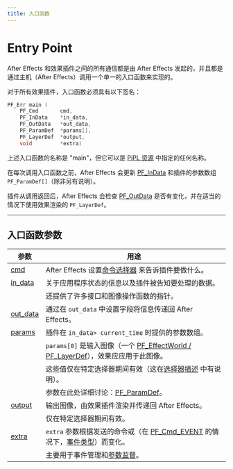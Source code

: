 ```yaml
---
title: 入口函数
---
```

# Entry Point

After Effects 和效果插件之间的所有通信都是由 After Effects 发起的，并且都是通过主机（After Effects）调用一个单一的入口函数来实现的。

对于所有效果插件，入口函数必须具有以下签名：

```cpp
PF_Err main (
    PF_Cmd       cmd,
    PF_InData    *in_data,
    PF_OutData   *out_data,
    PF_ParamDef  *params[],
    PF_LayerDef  *output,
    void         *extra)
```

上述入口函数的名称是 "main"，但它可以是 [PiPL 资源](../../intro/pipl-resources) 中指定的任何名称。

在每次调用入口函数之前，After Effects 会更新 [PF_InData](../PF_InData) 和插件的参数数组 `PF_ParamDef[]`（除非另有说明）。

插件从调用返回后，After Effects 会检查 [PF_OutData](../PF_OutData) 是否有变化，并在适当的情况下使用效果渲染的 `PF_LayerDef`。

---

## 入口函数参数

| 参数                                       | 用途                                                                                                                                                |
| ------------------------------------------ | --------------------------------------------------------------------------------------------------------------------------------------------------- |
| [cmd](../command-selectors)                   | After Effects 设置[命令选择器](../command-selectors) 来告诉插件要做什么。                                                                              |
| [in_data](../PF_InData)                       | 关于应用程序状态的信息以及插件被告知要处理的数据。                                                                                                  |
|                                            | 还提供了许多接口和图像操作函数的指针。                                                                                                              |
| [out_data](../PF_OutData)                     | 通过在 `out_data` 中设置字段将信息传递回 After Effects。                                                                                          |
| [params](../parameters)                       | 插件在 `in_data> current_time` 时提供的参数数组。                                                                                                 |
|                                            | `params[0]` 是输入图像（一个 [PF_EffectWorld / PF_LayerDef](../PF_EffectWorld)），效果应应用于此图像。                                               |
|                                            | 这些值仅在特定选择器期间有效（这在[选择器描述](command-selectors.md#calling-sequence) 中有说明）。                                                     |
|                                            | 参数在此处详细讨论：[PF_ParamDef](../PF_ParamDef)。                                                                                                    |
| [output](../PF_EffectWorld)                   | 输出图像，由效果插件渲染并传递回 After Effects。                                                                                                    |
|                                            | 仅在特定选择器期间有效。                                                                                                                            |
| [extra](../../effect-ui-events/PF_EventExtra) | `extra` 参数根据发送的命令或（在 [PF_Cmd_EVENT](command-selectors.md#messaging) 的情况下，[事件类型](../../effect-ui-events/effect-ui-events)）而变化。 |
|                                            | 主要用于事件管理和[参数监督](../../effect-details/parameter-supervision)。                                                                             |
